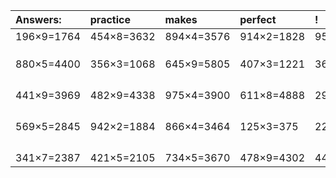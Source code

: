 | Answers: | practice | makes | perfect | ! |
| :--- | :--- | :--- | :--- | :--- |
| 196×9=1764 | 454×8=3632 | 894×4=3576 | 914×2=1828 | 953×2=1906 | 
|   |   |   |   |   | 
|   |   |   |   |   | 
|   |   |   |   |   | 
| 880×5=4400 | 356×3=1068 | 645×9=5805 | 407×3=1221 | 369×5=1845 | 
|   |   |   |   |   | 
|   |   |   |   |   | 
|   |   |   |   |   | 
|   |   |   |   |   | 
| 441×9=3969 | 482×9=4338 | 975×4=3900 | 611×8=4888 | 297×4=1188 | 
|   |   |   |   |   | 
|   |   |   |   |   | 
|   |   |   |   |   | 
|   |   |   |   |   | 
| 569×5=2845 | 942×2=1884 | 866×4=3464 | 125×3=375 | 226×8=1808 | 
|   |   |   |   |   | 
|   |   |   |   |   | 
|   |   |   |   |   | 
|   |   |   |   |   | 
| 341×7=2387 | 421×5=2105 | 734×5=3670 | 478×9=4302 | 445×4=1780 | 
